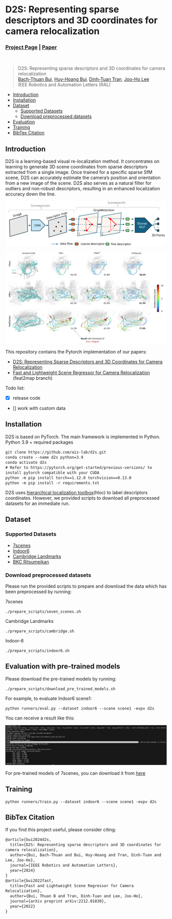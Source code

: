 # D2S: Representing sparse descriptors and 3D coordinates for camera relocalization
### [Project Page](https://thpjp.github.io/d2s/) | [Paper](https://arxiv.org/pdf/2307.15250.pdf)
<br/>

> D2S: Representing sparse descriptors and 3D coordinates for camera relocalization                                                                                                                                                
> [Bach-Thuan Bui](https://thuanbb.github.io/), [Huy-Hoang Bui](https://github.com/AustrianOakvn), [Dinh-Tuan Tran](https://sites.google.com/view/tuantd), [Joo-Ho Lee](https://research-db.ritsumei.ac.jp/rithp/k03/resid/S000220;jsessionid=8CC0520A8C7C1F3D502596F0A07D64B0?lang=en)                   
> IEEE Robotics and Automation Letters (RAL) 

- [Introduction](#introduction)
- [Installation](#installation)
- [Dataset](#dataset)
    - [Supported Datasets](#supported-datasets)
    - [Download preprocessed datasets](#Download-preprocessed-datasets)
- [Evaluation](#Evaluation-with-pre-trained-models)
- [Training](#Training)
- [BibTex Citation](#bibTex-citation)

## Introduction  
D2S is a learning-based visual re-localization method. It concentrates on learning to generate 3D scene coordinates from sparse descriptors extracted from a single image. Once trained for a specific sparse SfM scene, D2S can accurately estimate the camera’s position and orientation from a new image of the scene. D2S also serves as a natural filter for outliers and non-robust descriptors, resulting in an enhanced localization accuracy down the line.

<p align="center">
<img src="assets/D2S.svg">
<p>

<p align="center">
<img src="assets/7scenes_results.jpg">
<p>

This repository contains the Pytorch implementation of our papers: 
- [D2S: Representing Sparse Descriptors and 3D Coordinates for Camera Relocalization](https://thpjp.github.io/d2s/)
- [Fast and Lightweight Scene Regressor for Camera Relocalization](https://arxiv.org/abs/2212.01830) (feat2map branch)

Todo list:
- [x] release code
- [] work with custom data  

## Installation
D2S is based on PyTorch. The main framework is implemented in Python.
Python 3.9 + required packages
```
git clone https://github.com/ais-lab/d2s.git
conda create --name d2s python=3.9
conda activate d2s
# Refer to https://pytorch.org/get-started/previous-versions/ to install pytorch compatible with your CUDA
python -m pip install torch==1.12.0 torchvision==0.13.0 
python -m pip install -r requirements.txt
```

D2S uses [hierarchical localization toolbox](https://github.com/cvg/Hierarchical-Localization)(hloc) to label descriptors coordinates. However, we provided scripts to download all preprocessed datasets for an immediate run. 

## Dataset 
### Supported Datasets
 - [7scenes](https://www.microsoft.com/en-us/research/project/rgb-d-dataset-7-scenes/)
 - [Indoor6](https://github.com/microsoft/SceneLandmarkLocalization)
 - [Cambridge Landmarks](http://mi.eng.cam.ac.uk/projects/relocalisation/#dataset)
 - [BKC Ritsumeikan](https://drive.google.com/file/d/1XEdnrFTzThruG15pW2A_1jYAxtpYbwq5/view?usp=sharing)

### Download preprocessed datasets
Please run the provided scripts to prepare and download the data which has been preprocessed by running:

7scenes
```
./prepare_scripts/seven_scenes.sh
```
Cambridge Landmarks
```
./prepare_scripts/cambridge.sh 
```
Indoor-6
```
./prepare_scripts/indoor6.sh
```

## Evaluation with pre-trained models
Please download the pre-trained models by running:
```
./prepare_scripts/download_pre_trained_models.sh
```
For example, to evaluate Indoor6 scene1:
```
python runners/eval.py --dataset indoor6 --scene scene1 -expv d2s
```

You can receive a result like this:

<p align="center">
<img src="assets/example_scene1.png">
<p>

For pre-trained models of 7scenes, you can download it from [here](https://drive.google.com/file/d/1bQNctr2lpFVIhw2DjAmcpzwE-RdRD-yG/view?usp=sharing)

## Training
```
python runners/train.py --dataset indoor6 --scene scene1 -expv d2s
```

## BibTex Citation 
If you find this project useful, please consider citing:
```
@article{bui2024d2s,
  title={D2S: Representing sparse descriptors and 3D coordinates for camera relocalization},
  author={Bui, Bach-Thuan and Bui, Huy-Hoang and Tran, Dinh-Tuan and Lee, Joo-Ho},
  journal={IEEE Robotics and Automation Letters},
  year={2024}
}
@article{bui2022fast,
  title={Fast and Lightweight Scene Regressor for Camera Relocalization},
  author={Bui, Thuan B and Tran, Dinh-Tuan and Lee, Joo-Ho},
  journal={arXiv preprint arXiv:2212.01830},
  year={2022}
}
```

